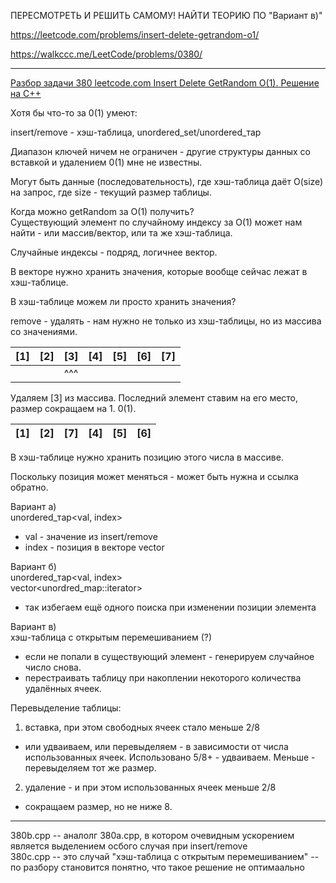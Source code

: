ПЕРЕСМОТРЕТЬ И РЕШИТЬ САМОМУ! НАЙТИ ТЕОРИЮ ПО "Вариант в)" 

https://leetcode.com/problems/insert-delete-getrandom-o1/

https://walkccc.me/LeetCode/problems/0380/

_____

[Разбор задачи 380 leetcode.com Insert Delete GetRandom O(1). Решение на C++](https://www.youtube.com/watch?v=knlHlKV6Uag)

Хотя бы что-то за 0(1) умеют:

insert/remove - хэш-таблица, unordered_set/unordered_тар

Диапазон ключей ничем не ограничен - другие структуры данных со вставкой и удалением 0(1) мне не известны.

Могут быть данные (последовательность), где хэш-таблица даёт O(size) на запрос, где size - текущий размер таблицы.

Когда можно getRandom за O(1) получить?  
Существующий элемент по случайному индексу за O(1) может нам найти - или массив/вектор, или та же хэш-таблица.

Случайные индексы - подряд, логичнее вектор.

В векторе нужно хранить значения, которые вообще сейчас лежат в хэш-таблице.

В хэш-таблице можем ли просто хранить значения?

remove - удалять - нам нужно не только из хэш-таблицы, но из массива со значениями.

| [1] 	| [2] 	| [3] 	| [4] 	| [5] 	| [6] 	| [7] 	|
|-----	|-----	|-----	|-----	|-----	|-----	|-----	|
|     	|     	| ^^^ 	|     	|     	|     	|     	|


Удаляем [3] из массива. Последний элемент ставим на его место, размер сокращаем на 1. 0(1).

| [1] 	| [2] 	| [7] 	| [4] 	| [5] 	| [6] 	| 
|-----	|-----	|-----	|-----	|-----	|-----	|

В хэш-таблице нужно хранить позицию этого числа в массиве.

Поскольку позиция может меняться - может быть нужна и ссылка обратно.

Вариант а)  
unordered_тар<val, index>  
- val - значение из insert/remove  
- index - позиция в векторе vector<val>

Вариант б)  
unordered_тар<val, index>   
vector<unordred_map::iterator>  
- так избегаем ещё одного поиска при изменении позиции элемента

Вариант в)  
хэш-таблица с открытым перемешиванием (?)  
- если не попали в существующий элемент - генерируем случайное число снова.  
- перестраивать таблицу при накоплении некоторого количества удалённых ячеек.


Перевыделение таблицы:  
1. вставка, при этом свободных ячеек стало меньше 2/8  
- или удваиваем, или перевыделяем - в зависимости от числа использованных ячеек. 
Использовано 5/8+ - удваиваем. Меньше - перевыделяем тот же размер.  
2. удаление - и при этом использованных ячеек меньше 2/8  
- сокращаем размер, но не ниже 8.



_____

380b.cpp -- аналолг 380a.cpp, в котором очевидным ускорением является выделением осбого случая при insert/remove  
380с.cpp -- это случай "хэш-таблица с открытым перемешиванием" -- по разбору становится понятно, что такое решение не оптимаально
